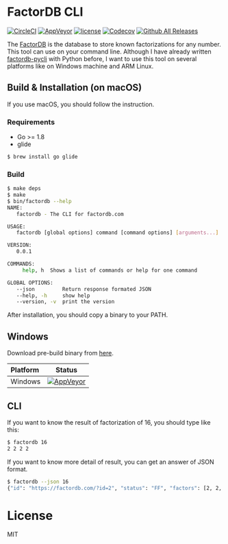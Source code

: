 # FactorDB CLI
[![CircleCI](https://img.shields.io/circleci/project/github/ryosan-470/factordb-go.svg?style=flat-square)](https://circleci.com/gh/ryosan-470/factordb-go)
[![AppVeyor](https://img.shields.io/appveyor/ci/ryosan-470/factordb-go.svg?style=flat-square)](https://ci.appveyor.com/project/ryosan-470/factordb-go/)
[![license](https://img.shields.io/github/license/ryosan-470/factordb-go.svg?style=flat-square)](https://github.com/ryosan-470/factordb-go/blob/master/LICENSE.md)
[![Codecov](https://img.shields.io/codecov/c/github/ryosan-470/factordb-go.svg?style=flat-square)](https://codecov.io/gh/ryosan-470/factordb-go)
[![Github All Releases](https://img.shields.io/github/downloads/ryosan-470/factordb-go/total.svg?style=flat-square)](https://github.com/ryosan-470/factordb-go/releases)

The [FactorDB](https://factordb.com) is the database to store known factorizations for any number. 
This tool can use on your command line.
Although I have already written [factordb-pycli](https://github.com/ryosan-470/factordb-pycli) with Python before, I want to use this tool on several platforms like on Windows machine and ARM Linux.

## Build & Installation (on macOS)
If you use macOS, you should follow the instruction.

### Requirements

* Go >= 1.8
* glide

```bash
$ brew install go glide
```

### Build

```bash
$ make deps
$ make
$ bin/factordb --help
NAME:
   factordb - The CLI for factordb.com

USAGE:
   factordb [global options] command [command options] [arguments...]

VERSION:
   0.0.1

COMMANDS:
     help, h  Shows a list of commands or help for one command

GLOBAL OPTIONS:
   --json         Return response formated JSON
   --help, -h     show help
   --version, -v  print the version
```

After installation, you should copy a binary to your PATH.

## Windows
Download pre-build binary from [here](https://github.com/ryosan-470/factordb-go/releases).

| Platform | Status  |
|:---------|:-------:|
|Windows|[![AppVeyor](https://img.shields.io/appveyor/ci/ryosan-470/factordb-go.svg?style=flat-square)](https://ci.appveyor.com/project/ryosan-470/factordb-go/)|

## CLI
If you want to know the result of factorization of 16, you should type like this:

```bash
$ factordb 16
2 2 2 2
```

If you want to know more detail of result, you can get an answer of JSON format.

```bash
$ factordb --json 16
{"id": "https://factordb.com/?id=2", "status": "FF", "factors": [2, 2, 2, 2]}
```

# License
MIT
